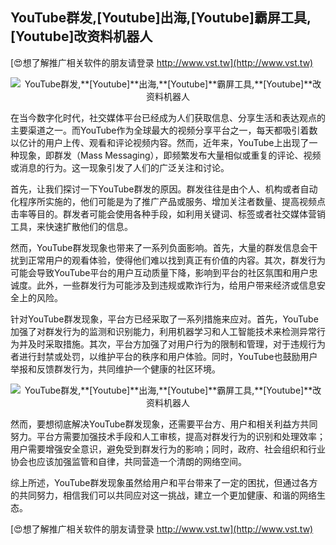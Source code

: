 ## **YouTube群发,**[Youtube]**出海,**[Youtube]**霸屏工具,**[Youtube]**改资料机器人**

[😍想了解推广相关软件的朋友请登录 http://www.vst.tw](http://www.vst.tw)

 <center><img src="https://vst.tw/MP4/tuiguang/png/7.png" alt="YouTube群发,**[Youtube]**出海,**[Youtube]**霸屏工具,**[Youtube]**改资料机器人"></center>

在当今数字化时代，社交媒体平台已经成为人们获取信息、分享生活和表达观点的主要渠道之一。而YouTube作为全球最大的视频分享平台之一，每天都吸引着数以亿计的用户上传、观看和评论视频内容。然而，近年来，YouTube上出现了一种现象，即群发（Mass Messaging），即频繁发布大量相似或重复的评论、视频或消息的行为。这一现象引发了人们的广泛关注和讨论。

首先，让我们探讨一下YouTube群发的原因。群发往往是由个人、机构或者自动化程序所实施的，他们可能是为了推广产品或服务、增加关注者数量、提高视频点击率等目的。群发者可能会使用各种手段，如利用关键词、标签或者社交媒体营销工具，来快速扩散他们的信息。

然而，YouTube群发现象也带来了一系列负面影响。首先，大量的群发信息会干扰到正常用户的观看体验，使得他们难以找到真正有价值的内容。其次，群发行为可能会导致YouTube平台的用户互动质量下降，影响到平台的社区氛围和用户忠诚度。此外，一些群发行为可能涉及到违规或欺诈行为，给用户带来经济或信息安全上的风险。

针对YouTube群发现象，平台方已经采取了一系列措施来应对。首先，YouTube加强了对群发行为的监测和识别能力，利用机器学习和人工智能技术来检测异常行为并及时采取措施。其次，平台方加强了对用户行为的限制和管理，对于违规行为者进行封禁或处罚，以维护平台的秩序和用户体验。同时，YouTube也鼓励用户举报和反馈群发行为，共同维护一个健康的社区环境。

 <center><img src="https://vst.tw/MP4/tuiguang/png/6.png" alt="YouTube群发,**[Youtube]**出海,**[Youtube]**霸屏工具,**[Youtube]**改资料机器人"></center>

然而，要想彻底解决YouTube群发现象，还需要平台方、用户和相关利益方共同努力。平台方需要加强技术手段和人工审核，提高对群发行为的识别和处理效率；用户需要增强安全意识，避免受到群发行为的影响；同时，政府、社会组织和行业协会也应该加强监管和自律，共同营造一个清朗的网络空间。

综上所述，YouTube群发现象虽然给用户和平台带来了一定的困扰，但通过各方的共同努力，相信我们可以共同应对这一挑战，建立一个更加健康、和谐的网络生态。

[😍想了解推广相关软件的朋友请登录 http://www.vst.tw](http://www.vst.tw)



